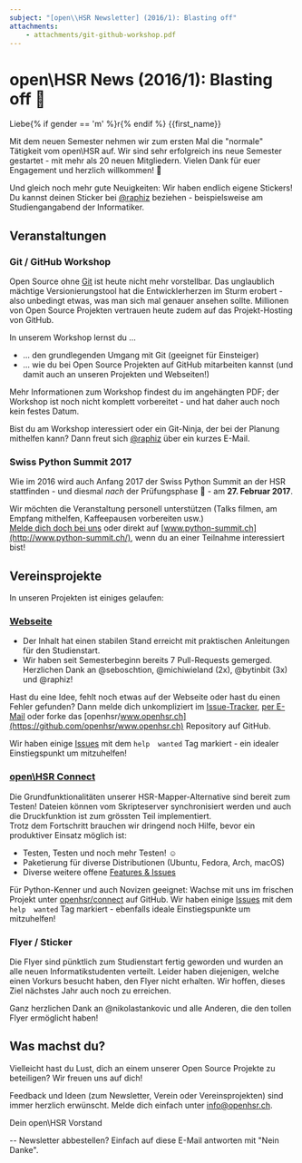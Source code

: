 ```yaml
---
subject: "[open\\HSR Newsletter] (2016/1): Blasting off"
attachments:
    - attachments/git-github-workshop.pdf
---
```

# open\HSR News (2016/1): Blasting off 🚀

Liebe{% if gender == 'm' %}r{% endif %} {{first_name}}

Mit dem neuen Semester nehmen wir zum ersten Mal die "normale" Tätigkeit vom open\HSR auf. Wir sind sehr erfolgreich ins neue Semester gestartet - mit mehr als 20 neuen Mitgliedern. Vielen Dank für euer Engagement und herzlich willkommen! 🎉

Und gleich noch mehr gute Neuigkeiten: Wir haben endlich eigene Stickers! Du kannst deinen Sticker bei [@raphiz](mailto:raphael.zimmermann@hsr.ch) beziehen - beispielsweise am Studiengangabend der Informatiker.   

## Veranstaltungen

### Git / GitHub Workshop

Open Source ohne [Git](https://www.git-scm.com/) ist heute nicht mehr vorstellbar. Das unglaublich mächtige Versionierungstool hat die Entwicklerherzen im Sturm erobert - also unbedingt etwas, was man sich mal genauer ansehen sollte. Millionen von Open Source Projekten vertrauen heute zudem auf das Projekt-Hosting von GitHub.

In unserem Workshop lernst du ...

* ... den grundlegenden Umgang mit Git (geeignet für Einsteiger)
* ... wie du bei Open Source Projekten auf GitHub mitarbeiten kannst (und damit auch an unseren Projekten und Webseiten!)

Mehr Informationen zum Workshop findest du im angehängten PDF; der Workshop ist noch nicht komplett vorbereitet - und hat daher auch noch kein festes Datum.

Bist du am Workshop interessiert oder ein Git-Ninja, der bei der Planung mithelfen kann? Dann freut sich [@raphiz](mailto:raphael.zimmermann@hsr.ch) über ein kurzes E-Mail.

### Swiss Python Summit 2017

Wie im 2016 wird auch Anfang 2017 der Swiss Python Summit an der HSR stattfinden - und diesmal _nach_ der Prüfungsphase 🎉 - am **27. Februar 2017**.

Wir möchten die Veranstaltung personell unterstützen (Talks filmen, am Empfang mithelfen, Kaffeepausen vorbereiten usw.)  
[Melde dich doch bei uns](mailto:info@openhsr.ch) oder direkt auf [www.python-summit.ch](http://www.python-summit.ch/), wenn du an einer Teilnahme interessiert bist!

## Vereinsprojekte
In unseren Projekten ist einiges gelaufen:

### [Webseite](https://www.openhsr.ch/)

* Der Inhalt hat einen stabilen Stand erreicht mit praktischen Anleitungen für den Studienstart.
* Wir haben seit Semesterbeginn bereits 7 Pull-Requests gemerged. Herzlichen Dank an @seboschtion, @michiwieland (2x), @bytinbit (3x) und @raphiz!

Hast du eine Idee, fehlt noch etwas auf der Webseite oder hast du einen Fehler gefunden? Dann melde dich unkompliziert im [Issue-Tracker](https://github.com/openhsr/www.openhsr.ch/issues), [per E-Mail](mailto:info@openhsr.ch) oder forke das [openhsr/www.openhsr.ch](https://github.com/openhsr/www.openhsr.ch) Repository auf GitHub.

Wir haben einige [Issues](https://github.com/openhsr/www.openhsr.ch/issues?q=is%3Aissue+is%3Aopen+label%3A%22help+wanted%22) mit dem `help  wanted` Tag markiert - ein idealer Einstiegspunkt um mitzuhelfen!

### [open\HSR Connect](https://github.com/openhsr/connect/)

Die Grundfunktionalitäten unserer HSR-Mapper-Alternative sind bereit zum Testen! Dateien können vom Skripteserver synchronisiert werden und auch die Druckfunktion ist zum grössten Teil implementiert.  
Trotz dem Fortschritt brauchen wir dringend noch Hilfe, bevor ein produktiver Einsatz möglich ist:

* Testen, Testen und noch mehr Testen! ☺
* Paketierung für diverse Distributionen (Ubuntu, Fedora, Arch, macOS)
* Diverse weitere offene [Features & Issues](https://github.com/openhsr/connect/issues)

Für Python-Kenner und auch Novizen geeignet: Wachse mit uns im frischen Projekt unter [openhsr/connect](https://github.com/openhsr/connect) auf GitHub. Wir haben einige [Issues](https://github.com/openhsr/openhsr/issues) mit dem `help  wanted` Tag markiert - ebenfalls ideale Einstiegspunkte um mitzuhelfen!

### Flyer / Sticker
Die Flyer sind pünktlich zum Studienstart fertig geworden und wurden an alle neuen Informatikstudenten verteilt. Leider haben diejenigen, welche einen Vorkurs besucht haben, den Flyer nicht erhalten. Wir hoffen, dieses Ziel nächstes Jahr auch noch zu erreichen.

Ganz herzlichen Dank an @nikolastankovic und alle Anderen, die den tollen Flyer ermöglicht haben!

## Was machst du?
Vielleicht hast du Lust, dich an einem unserer Open Source Projekte zu beteiligen?
Wir freuen uns auf dich!

Feedback und Ideen (zum Newsletter, Verein oder Vereinsprojekten) sind immer herzlich erwünscht. Melde dich einfach unter [info@openhsr.ch](mailto:info@openhsr.ch).

Dein open\HSR Vorstand

--
Newsletter abbestellen? Einfach auf diese E-Mail antworten mit "Nein Danke".
